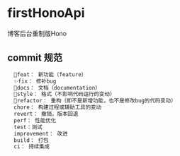 # firstHonoApi
博客后台重制版Hono
## commit 规范
``` md
  🎉feat： 新功能（feature）
  ✨fix： 修补bug
  📑docs： 文档（documentation）
  📝style： 格式（不影响代码运行的变动）
  🧱refactor： 重构（即不是新增功能，也不是修改bug的代码变动）
  chore： 构建过程或辅助工具的变动
  revert： 撤销，版本回退
  perf： 性能优化
  test：测试
  improvement： 改进
  build： 打包
  ci： 持续集成
```
